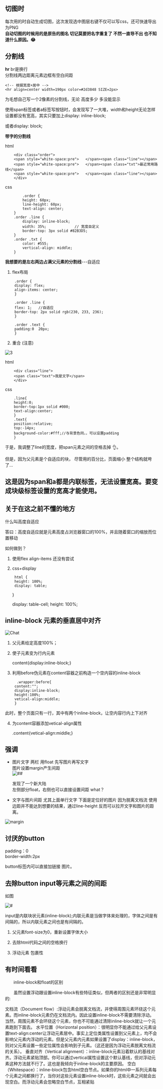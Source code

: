 ## 切图时
每次用的时自动生成切图，这次发现选中图层右键不仅可以写css，还可快速导出为PNG   
**自动切图的时候用的是原告的图名 切记莫要把名字重复了  不然一直导不出  也不知道什么原因。😂**

## 分割线
**hr**   br是换行 <br>
分割线两边距离元素边框有空白间距

    <!-- 根据宽度+居中 -->
    <hr align=center width=190px color=#2d3848 SIZE=2px>

为毛想自己写一个2像素的分割线，无论 高度多少 多没能显示<br>

使用span标签或者a标签写按钮时，会发现写了一大堆，width和height无论怎样设置都没有宽高，其实只要加上display: inline-block;

或者display: block;<br>

**带字的分割线**

html

        <div class="order">
        <span style="white-space:pre">   </span><span class="line"></span>
        <span style="white-space:pre">   </span><span class="txt">最近常用路线</span>
        <span style="white-space:pre">   </span><span class="line"></span>
        </div>
<!-- 不加空格 因为换行两边也会有距离 -->

css

            .order {
            height: 60px;
            line-height: 60px;
            text-align: center;
        }
        .order .line {
            display: inline-block;
            width: 35%;             // 宽度自定义
            border-top: 3px solid #82B3D5;
        }
        .order .txt {
            color: #555;
            vertical-align: middle;
        }
**我想要的是左右两边占满父元素的分割线**---自适应

1. flex布局

        .order {
        display: flex;
        align-items: center;  
        }

        .order .line {
        flex: 1;   //自适应
        border-top: 2px solid rgb(230, 233, 236);
        }

        .order .text {
        padding:0  20px;
        }
2. 重合 (注意)

![3](11-14.3.jpg)

html

        <div class="line">
        <span class="text">我是文字</span>
        </div>
css

        .line{
        height:0;
        border-top:1px solid #000;
        text-align:center;
        }
        .text{
        position:relative;
        top:-14px;
        background-color:#fff;//与背景色同，，可以设置padding
        }


于是，我调整了line的宽度，把span元素之间的空格去掉 👌。

但是，因为父元素是个自适应的块， 尽管用的百分比，页面缩小 整个结构就垮了...


**这是因为span和a都是内联标签，无法设置宽高。要变成块级标签设置的宽高才能使用。**
--------------------- 
## 关于在这之前不懂的地方

什么叫高度自适应 <br>

答曰：高度自适应就是元素高度占浏览器窗口的100%，并且随着窗口的缩放而位置移动 <br>

如何做到？ <br>

1. 使用flex align-items  还没有尝试
2. css+display 

        html {
        height: 100%;
        display: table;
    }
    <!-- 在想要自适应的元素上加上这段代码，子元素的高度占100%，同样自适应 -->
    display: table-cell;
    height: 100%;
## inline-block 元素的垂直居中对齐
![Chat](11-14.1.jpg)

1. 父元素给定高度100%；
2. 使子元素变为行内元素

    content{display:inline-block;}

3. 利用before伪元素在content容器之前构造一个空内容的inline-block

         .wrapper:before{
        content:"";
        display:inline-block;
        height:100%;
        vetical-align:middle;
        }

此时，整个页面只有一行，其中有两个inline-block，让空内容行内上下对齐

4. 为content容器添加vetical-align属性


    .content{vetical-align:middle;}




## 强调
  + 图片文字 两栏 用float 先写图片再写文字 <br>
    图片设置margin产生间距<br>
    ![##](9-11.3.jpg)
    

    发现了一个新大陆   
    左侧部分float，右侧也可以直接设置间距 what？

   + 文字与图片间距 尤其上面单行文字 下面是定位好的图片 因为脱离文档流 使用边距并不能达到想要的结果，通过line-height 反而可以拉开文字和图片的距离。

   ![ margin](9-11.4.jpg)

## 讨厌的button
   padding：0       
   border-width:2px      

   button标签内可以直接加链接 图片。

## 去除button input等元素之间的间距
如图

![#](11-14.2.jpg)

input是内联块状元素(inline-block);内联元素是当做字体来处理的，字体之间是有间隔的，所以内联元素之间也是有间隔的。

1. 父元素font-size为0，重新设置字体大小

2. 去除html代码之间的空格换行

3. 浮动元素 包裹性


## 有时间看看
　　inline-block和float的区别

　　虽然设置浮动跟设置inline-block有些特征类似，但两者的区别还是非常明显的:

文档流（Document flow）:浮动元素会脱离文档流，并使得周围元素环绕这个元素。而inline-block元素仍在文档流内。因此设置inline-block不需要清除浮动。当然，周围元素不会环绕这个元素，你也不可能通过清除inline-block就让一个元素跑到下面去。
水平位置（Horizontal position）：很明显你不能通过给父元素设置text-align:center让浮动元素居中。事实上定位类属性设置到父元素上，均不会影响父元素内浮动的元素。但是父元素内元素如果设置了display：inline-block，则对父元素设置一些定位属性会影响到子元素。（这还是因为浮动元素脱离文档流的关系）。
垂直对齐（Vertical alignment）：inline-block元素沿着默认的基线对齐。浮动元素紧贴顶部。你可以通过vertical属性设置这个默认基线，但对浮动元素这种方法就不行了。这也是我倾向于inline-block的主要原因。
空白（Whitespace）：inline-block包含html空白节点。如果你的html中一系列元素每个元素之间都换行了，当你对这些元素设置inline-block时，这些元素之间就会出现空白。而浮动元素会忽略空白节点，互相紧贴